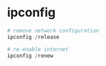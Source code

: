 # ipconfig

```powershell
# remove network configuration
ipconfig /release

# re-enable internet
ipconfig /renew
```
